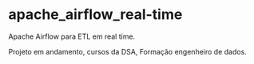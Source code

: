 # apache_airflow_real-time
Apache Airflow para ETL em real time.


Projeto em andamento, cursos da DSA, Formação engenheiro de dados.
